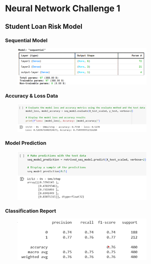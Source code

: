 # Neural Network Challenge 1

## Student Loan Risk Model

### Sequential Model

<figure>
  <img src="images/seq_model.png">
</figure>

### Accuracy & Loss Data

<figure>
  <img src="images/accuracy_loss.png">
</figure>

### Model Prediction

<figure>
  <img src="images/model_prediction.png">
</figure>

### Classification Report

<figure>
  <img src="images/classification.png">
</figure>
